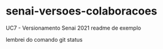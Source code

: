 # senai-versoes-colaboracoes
UC7 - Versionamento Senai 2021
readme de exemplo

lembrei do comando git status